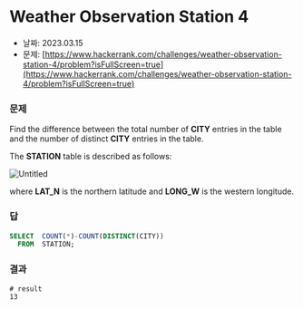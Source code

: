 # Weather Observation Station 4

- 날짜: 2023.03.15
- 문제: [https://www.hackerrank.com/challenges/weather-observation-station-4/problem?isFullScreen=true](https://www.hackerrank.com/challenges/weather-observation-station-4/problem?isFullScreen=true)

### 문제

Find the difference between the total number of **CITY** entries in the table and the number of distinct **CITY** entries in the table.

The **STATION** table is described as follows:

![Untitled](https://user-images.githubusercontent.com/98992915/228222768-36478035-4162-4054-ab48-138eae4ef860.png)

where **LAT_N** is the northern latitude and **LONG_W** is the western longitude.

### 답

```sql
SELECT  COUNT(*)-COUNT(DISTINCT(CITY))
  FROM  STATION;
```

### 결과

```
# result
13
```
